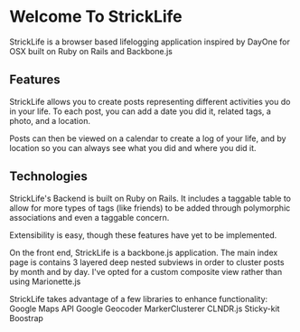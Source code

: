 Welcome To StrickLife
======================
StrickLife is a browser based lifelogging application inspired by DayOne for OSX built on Ruby on Rails and Backbone.js

Features
---------
StrickLife allows you to create posts representing different activities you do in your life. To each post, you can add a date you did it, related tags, a photo, and a location.

Posts can then be viewed on a calendar to create a log of your life, and by location so you can always see what you did and where you did it.

Technologies
------------
StrickLife's Backend is built on Ruby on Rails. It includes a taggable table to allow for more types of tags (like friends) to be added through polymorphic associations and even a taggable concern.

Extensibility is easy, though these features have yet to be implemented.

On the front end, StrickLife is a backbone.js application. The main index page is contains 3 layered deep nested subviews in order to cluster posts by month and by day. I've opted for a custom composite view rather than using Marionette.js

StrickLife takes advantage of a few libraries to enhance functionality:
Google Maps API
Google Geocoder
MarkerClusterer
CLNDR.js
Sticky-kit
Boostrap
